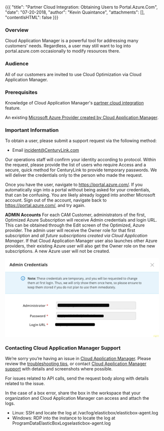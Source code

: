 {{{
  "title": "Partner Cloud Integration: Obtaining Users to Portal.Azure.Com",
  "date": "07-20-2018,
  "author": "Kevin Quaintance",
  "attachments": [],
  "contentIsHTML": false
}}}

### Overview

Cloud Application Manager is a powerful tool for addressing many customers' needs. Regardless, a user may still want to log into portal.azure.com  occasionally to modify resources there.

### Audience

All of our customers are invited to use Cloud Optimization via Cloud Application Manager.
### Prerequisites

Knowledge of Cloud Application Manager's [partner cloud integration](partner-cloud-integration.md) feature.

An existing [Microsoft Azure Provider created by Cloud Application Manager](partner-cloud-integration-azure-new.md).

### Important Information

To obtain a user, please submit a support request via the following method:

* Email incident@CenturyLink.com

Our operations staff will confirm your identity according to protocol.
Within the request, please provide the list of users who require Access and a secure, quick method for CenturyLink to provide temporary passwords. We will deliver the credentials only to the person who made the request.

Once you have the user, navigate to https://portal.azure.com/. If you automatically sign into a portal without being asked for your credentials, that can be confusing. You are likely already logged into another Microsoft account. Sign out of the account, navigate back to https://portal.azure.com/, and try again.

**ADMIN Accounts**
For each CAM Customer, administrators of the first, Optimized Azure Subscription will receive Admin credentials and login URL. This can be obtained through the Edit screen of the Optimized, Azure provider. The admin user will receive the Owner role for that first subscription and *all future subscriptions created via Cloud Application Manager*.   If that Cloud Application Manager user also launches other Azure providers, their existing Azure user will also get the Owner role on the new subscriptions. A new Azure user will not be created.

![Admin Credentials](../../images/Admin-Creds.png) 

### Contacting Cloud Application Manager Support

We’re sorry you’re having an issue in [Cloud Application Manager](https://www.ctl.io/cloud-application-manager/). Please review the [troubleshooting tips](../Troubleshooting/troubleshooting-tips.md), or contact [Cloud Application Manager support](mailto:incident@CenturyLink.com) with details and screenshots where possible.

For issues related to API calls, send the request body along with details related to the issue.

In the case of a box error, share the box in the workspace that your organization and Cloud Application Manager can access and attach the logs.
* Linux: SSH and locate the log at /var/log/elasticbox/elasticbox-agent.log
* Windows: RDP into the instance to locate the log at ProgramDataElasticBoxLogselasticbox-agent.log
